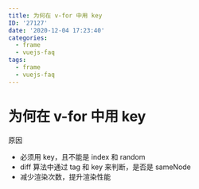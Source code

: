 ```yaml
---
title: 为何在 v-for 中用 key
ID: '27127'
date: '2020-12-04 17:23:40'
categories:
  - frame
  - vuejs-faq
tags:
  - frame
  - vuejs-faq
---
```


# 为何在 v-for 中用 key

原因

- 必须用 key，且不能是 index 和 random
- diff 算法中通过 tag 和 key 来判断，是否是 sameNode
- 减少渲染次数，提升渲染性能
 
 
 
 
 
 
 
 
 
 
 
 
 
 
 
 
 
 
 
 
 
 
